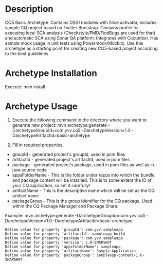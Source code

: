 Description
========================
CQ5 Basic Archetype. 
Contains OSGI modules with Slice activator, includes sample CQ project based on Twitter Bootstrap.
Contains profile for executing local SCA analysis (Checkstyle/PMD/FindBugs are used for that) and automatic SCA using Sonar QA platform.
Integrates with Cucumber. Has sample mock usage in unit tests using Powermock/Mockito.
Use this archetype as a starting point for creating new CQ5-based project according to the best guidelines.


Archetype Installation 
===========================
Execute:
    mvn install


Archetype Usage
========================

1. Execute the following command in the directory where you want to generate new project:
    mvn archetype:generate -DarchetypeGroupId=com.yvv.cq5 -DarchetypeVersion=1.0 -DarchetypeArtifactId=basic-archetype

2. Fill in required properties. 
- groupId - generated project's groupId, used in pom files
- artifactId - generated project's artifactId, used in pom files
- package - generated project's package, used in pom files as well as in java source code
- appsFolderName - This is the folder under /apps into which the bundle and package content will be installed. This is to some extent the ID of your CQ application, so set it carefully!
- artifactName - This is the descriptive name which will be set as the CQ artifact name
- packageGroup - This is the group identifier for the CQ package. Used within the CQ Package Manager and Package Share.

Example:
    mvn archetype:generate -DarchetypeGroupId=com.yvv.cq5 -DarchetypeVersion=1.0 -DarchetypeArtifactId=basic-archetype

    Define value for property 'groupId': com.yvv.sampleapp
    Define value for property 'artifactId': sampleapp-build
    Define value for property 'package': com.yvv.sampleapp
    Define value for property 'version': 1.0-SNAPSHOT
    Define value for property 'appsFolderName': sampleapp
    Define value for property 'artifactName': Sample Application
    Define value for property 'packageGroup': sampleapp-content-1.0-SNAPSHOT